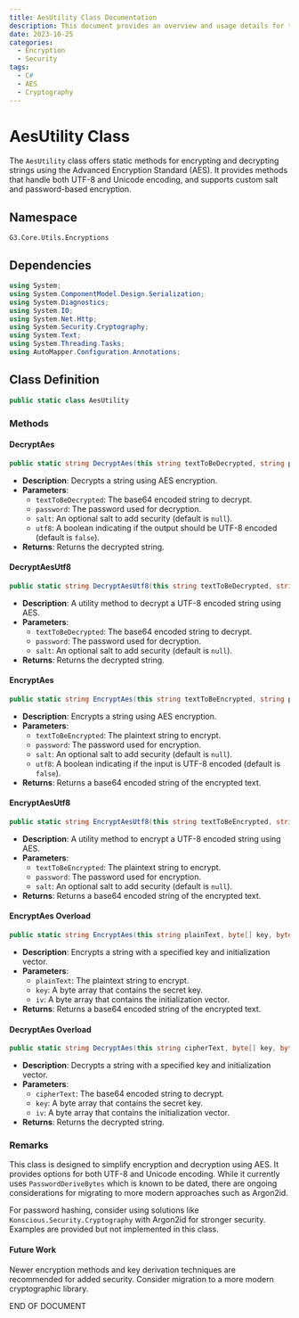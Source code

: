 ```yaml
---
title: AesUtility Class Documentation
description: This document provides an overview and usage details for the AesUtility class, which supports AES encryption and decryption.
date: 2023-10-25
categories: 
  - Encryption
  - Security
tags: 
  - C#
  - AES
  - Cryptography
---
```


# AesUtility Class

The `AesUtility` class offers static methods for encrypting and decrypting strings using the Advanced Encryption Standard (AES). It provides methods that handle both UTF-8 and Unicode encoding, and supports custom salt and password-based encryption.

## Namespace

`G3.Core.Utils.Encryptions`

## Dependencies

```csharp
using System;
using System.ComponentModel.Design.Serialization;
using System.Diagnostics;
using System.IO;
using System.Net.Http;
using System.Security.Cryptography;
using System.Text;
using System.Threading.Tasks;
using AutoMapper.Configuration.Annotations;
```

## Class Definition

```csharp
public static class AesUtility
```

### Methods

#### DecryptAes

```csharp
public static string DecryptAes(this string textToBeDecrypted, string password, string salt = null, bool utf8 = false)
```

- **Description**: Decrypts a string using AES encryption.
- **Parameters**:
  - `textToBeDecrypted`: The base64 encoded string to decrypt.
  - `password`: The password used for decryption.
  - `salt`: An optional salt to add security (default is `null`).
  - `utf8`: A boolean indicating if the output should be UTF-8 encoded (default is `false`).
- **Returns**: Returns the decrypted string.

#### DecryptAesUtf8

```csharp
public static string DecryptAesUtf8(this string textToBeDecrypted, string password, string salt = null)
```

- **Description**: A utility method to decrypt a UTF-8 encoded string using AES.
- **Parameters**:
  - `textToBeDecrypted`: The base64 encoded string to decrypt.
  - `password`: The password used for decryption.
  - `salt`: An optional salt to add security (default is `null`).
- **Returns**: Returns the decrypted string.

#### EncryptAes

```csharp
public static string EncryptAes(this string textToBeEncrypted, string password, string salt = null, bool utf8 = false)
```

- **Description**: Encrypts a string using AES encryption.
- **Parameters**:
  - `textToBeEncrypted`: The plaintext string to encrypt.
  - `password`: The password used for encryption.
  - `salt`: An optional salt to add security (default is `null`).
  - `utf8`: A boolean indicating if the input is UTF-8 encoded (default is `false`).
- **Returns**: Returns a base64 encoded string of the encrypted text.

#### EncryptAesUtf8

```csharp
public static string EncryptAesUtf8(this string textToBeEncrypted, string password, string salt = null)
```

- **Description**: A utility method to encrypt a UTF-8 encoded string using AES.
- **Parameters**:
  - `textToBeEncrypted`: The plaintext string to encrypt.
  - `password`: The password used for encryption.
  - `salt`: An optional salt to add security (default is `null`).
- **Returns**: Returns a base64 encoded string of the encrypted text.

#### EncryptAes Overload

```csharp
public static string EncryptAes(this string plainText, byte[] key, byte[] iv)
```

- **Description**: Encrypts a string with a specified key and initialization vector.
- **Parameters**:
  - `plainText`: The plaintext string to encrypt.
  - `key`: A byte array that contains the secret key.
  - `iv`: A byte array that contains the initialization vector.
- **Returns**: Returns a base64 encoded string of the encrypted text.

#### DecryptAes Overload

```csharp
public static string DecryptAes(this string cipherText, byte[] key, byte[] iv)
```

- **Description**: Decrypts a string with a specified key and initialization vector.
- **Parameters**:
  - `cipherText`: The base64 encoded string to decrypt.
  - `key`: A byte array that contains the secret key.
  - `iv`: A byte array that contains the initialization vector.
- **Returns**: Returns the decrypted string.

### Remarks

This class is designed to simplify encryption and decryption using AES. It provides options for both UTF-8 and Unicode encoding. While it currently uses `PasswordDeriveBytes` which is known to be dated, there are ongoing considerations for migrating to more modern approaches such as Argon2id.

For password hashing, consider using solutions like `Konscious.Security.Cryptography` with Argon2id for stronger security. Examples are provided but not implemented in this class.

#### Future Work

Newer encryption methods and key derivation techniques are recommended for added security. Consider migration to a more modern cryptographic library.

END OF DOCUMENT
```